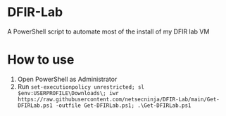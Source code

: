 # DFIR-Lab
A PowerShell script to automate most of the install of my DFIR lab VM

# How to use
1. Open PowerShell as Administrator
2. Run ```set-executionpolicy unrestricted; sl $env:USERPROFILE\Downloads\; iwr https://raw.githubusercontent.com/netsecninja/DFIR-Lab/main/Get-DFIRLab.ps1 -outfile Get-DFIRLab.ps1; .\Get-DFIRLab.ps1```
